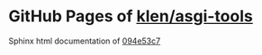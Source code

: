 GitHub Pages of [klen/asgi-tools](https://github.com/klen/asgi-tools.git)
===
Sphinx html documentation of [094e53c7](https://github.com/klen/asgi-tools/tree/094e53c75289abe820d07ff31c6cdd611247b515)
